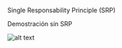 Single Responsability Principle (SRP)

Demostración sin SRP

![alt text](assets//url/to/e1_whitout_SRP.png)
